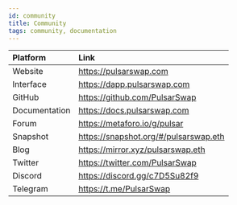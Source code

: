 ```yaml
---
id: community
title: Community
tags: community, documentation
---
```


| Platform      | Link                                    |
| :------------ | :-------------------------------------- |
| Website       | <https://pulsarswap.com>                |
| Interface     | <https://dapp.pulsarswap.com>           |
| GitHub        | <https://github.com/PulsarSwap>         |
| Documentation | <https://docs.pulsarswap.com>           |
| Forum         | <https://metaforo.io/g/pulsar>          |
| Snapshot      | <https://snapshot.org/#/pulsarswap.eth> |
| Blog          | <https://mirror.xyz/pulsarswap.eth>     |
| Twitter       | <https://twitter.com/PulsarSwap>        |
| Discord       | <https://discord.gg/c7D5Su82f9>         |
| Telegram      | <https://t.me/PulsarSwap>               |
